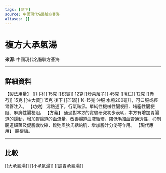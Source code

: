 ```yaml
---
tags: [寒下]
source: 中國現代名醫驗方薈海
aliases: []
---
```


# 複方大承氣湯

**來源**: 中國現代名醫驗方薈海  

---

## 詳細資料
【製法用量】 [[川朴]] 15克 [[枳實]] 12克 [[炒萊菔子]] 45克 [[桃仁]] 12克 [[赤芍]] 15克 [[生大黃]] 15克 後下 [[芒硝]] 10-15克 沖服
水煎200毫升，可口服或經胃管注入。
【功效】
瀉熱通下，行氣祛瘀。單純性機械性腸梗阻、堵塞性腸梗阻、麻痹性腸梗阻。
【方義】
通過對本方的實驗研究初步表明，本方有增加胃腸道的蠕動，增加胃腸道的血流量，改善腸道血液循環，降低毛細血管通透性，抑制腸道細菌及促膽囊收縮，鬆弛奧狄氏括約肌，增加膽汁分泌等作用。
【現代應用】
腸梗阻。

---

## 比較
[[大承氣湯]]
[[小承氣湯]]
[[調胃承氣湯]]

